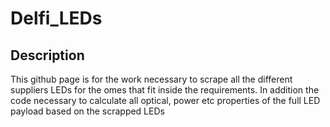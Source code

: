 # Delfi_LEDs

## Description 
This github page is for the work necessary to scrape all the different suppliers LEDs for the omes that fit inside the requirements.
In addition the code necessary to calculate all optical, power etc properties of the full LED payload based on the scrapped LEDs

